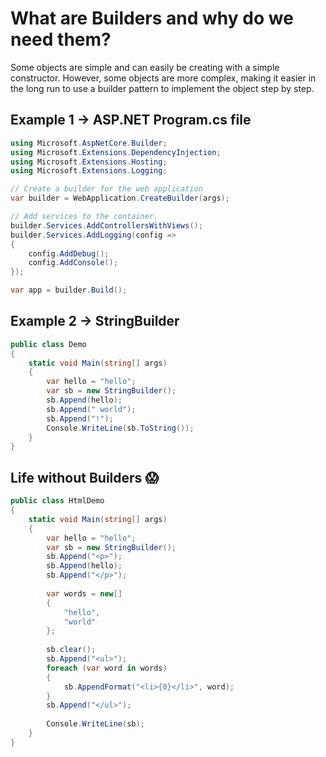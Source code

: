 # What are Builders and why do we need them?

Some objects are simple and can easily be creating with a simple constructor. However, some objects are more complex,
making it easier in the long run to use a builder pattern to implement the object step by step.

## Example 1 -> ASP.NET Program.cs file

```csharp
using Microsoft.AspNetCore.Builder;
using Microsoft.Extensions.DependencyInjection;
using Microsoft.Extensions.Hosting;
using Microsoft.Extensions.Logging;

// Create a builder for the web application
var builder = WebApplication.CreateBuilder(args);

// Add services to the container.
builder.Services.AddControllersWithViews();
builder.Services.AddLogging(config =>
{
    config.AddDebug();
    config.AddConsole();
});

var app = builder.Build();

```

## Example 2 -> StringBuilder

```csharp
public class Demo    
{
    static void Main(string[] args)
    {
        var hello = "hello";
        var sb = new StringBuilder();
        sb.Append(hello);
        sb.Append(" world");
        sb.Append("!");
        Console.WriteLine(sb.ToString());
    }
}
```

## Life without Builders 😱

```csharp
public class HtmlDemo
{
    static void Main(string[] args)
    {
        var hello = "hello";
        var sb = new StringBuilder();
        sb.Append("<p>");
        sb.Append(hello);
        sb.Append("</p>");
        
        var words = new[]
        {
            "hello",
            "world"
        };
        
        sb.clear();
        sb.Append("<ul>");
        foreach (var word in words)
        {
            sb.AppendFormat("<li>{0}</li>", word);
        }
        sb.Append("</ul>");
        
        Console.WriteLine(sb);
    }
}
```